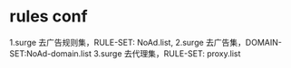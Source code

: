 # rules conf
1.surge 去广告规则集，RULE-SET: NoAd.list,
2.surge 去广告集，DOMAIN-SET:NoAd-domain.list
3.surge 去代理集，RULE-SET: proxy.list

